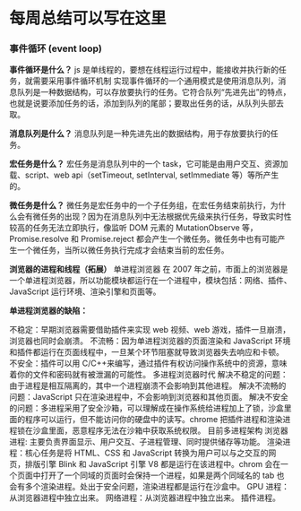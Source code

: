 # 每周总结可以写在这里

### 事件循环 (event loop)

**事件循环是什么？**
js 是单线程的，要想在线程运行过程中，能接收并执行新的任务，就需要采用事件循环机制 实现事件循环的一个通用模式是使用消息队列，消息队列是一种数据结构，可以存放要执行的任务。它符合队列“先进先出”的特点，也就是说要添加任务的话，添加到队列的尾部；要取出任务的话，从队列头部去取。

**消息队列是什么？**
消息队列是一种先进先出的数据结构，用于存放要执行的任务。

**宏任务是什么？**
宏任务是消息队列中的一个 task，它可能是由用户交互、资源加载、script、web api（setTimeout, setInterval, setImmediate 等）等所产生的。

**微任务是什么？**
微任务是宏任务中的一个子任务组，在宏任务结束前执行，为什么会有微任务的出现？因为在消息队列中无法根据优先级来执行任务，导致实时性较高的任务无法立即执行，像监听 DOM 元素的 MutationObserve 等，Promise.resolve 和 Promise.reject 都会产生一个微任务。微任务中也有可能产生一个微任务，当所以微任务执行完成才会结束当前的宏任务。

**浏览器的进程和线程（拓展）**
单进程浏览器
在 2007 年之前，市面上的浏览器是一个单进程浏览器，所以功能模块都运行在一个进程中，模块包括：网络、插件、JavaScript 运行环境、渲染引擎和页面等。

**单进程浏览器的缺陷：**

不稳定：早期浏览器需要借助插件来实现 web 视频、web 游戏，插件一旦崩溃，浏览器也同时会崩溃。
不流畅：因为单进程浏览器的页面渲染和 JavaScript 环境和插件都运行在页面线程中，一旦某个环节阻塞就导致浏览器失去响应和卡顿。
不安全：插件可以用 C/C++来编写，通过插件有权访问操作系统中的资源，意味着你的文件和密码就有被泄漏的可能性。
多进程浏览器时代
解决不稳定的问题：由于进程是相互隔离的，其中一个进程崩溃不会影响到其他进程。
解决不流畅的问题：JavaScript 只在渲染进程中，不会影响到浏览器和其他页面。
解决不安全的问题：多进程采用了安全沙箱，可以理解成在操作系统给进程加上了锁，沙盒里面的程序可以运行，但不能访问你的硬盘中的读写。chrome 把插件进程和渲染进程锁在沙盒里面，恶意程序无法在沙箱中获取系统权限。
目前多进程架构
浏览器进程: 主要负责界面显示、用户交互、子进程管理、同时提供储存等功能。
渲染进程：核心任务是将 HTML、CSS 和 JavaScript 转换为用户可以与之交互的网页，排版引擎 Blink 和 JavaScript 引擎 V8 都是运行在该进程中。chrom 会在一个页面中打开了一个同域的页面时会保持一个进程，如果是两个同域名的 tab 也会有多个渲染进程。处出于安全问题，渲染进程都是运行在沙盒中。
GPU 进程：从浏览器进程中独立出来。
网络进程：从浏览器进程中独立出来。
插件进程。
